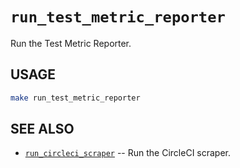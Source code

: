 # `run_test_metric_reporter`

Run the Test Metric Reporter.

## USAGE

```sh
make run_test_metric_reporter
```

## SEE ALSO

- [`run_circleci_scraper`](./run_circleci_scraper.md) -- Run the CircleCI scraper.